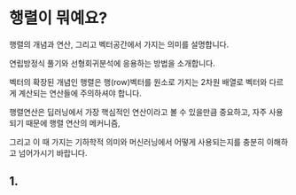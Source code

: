 # 행렬이 뭐예요?

행렬의 개념과 연산, 그리고 벡터공간에서 가지는 의미를 설명합니다.

연립방정식 풀기와 선형회귀분석에 응용하는 방법을 소개합니다.

벡터의 확장된 개념인 행렬은 행(row)벡터를 원소로 가지는 2차원 배열로 벡터와 다르게 계산되는 연산들에 주의하셔야 합니다.

행렬연산은 딥러닝에서 가장 핵심적인 연산이라고 볼 수 있을만큼 중요하고, 자주 사용되기 때문에 행렬 연산의 메커니즘,

그리고 이 때 가지는 기하학적 의미와 머신러닝에서 어떻게 사용되는지를 충분히 이해하고 넘어가시기 바랍니다.

## 1. 
